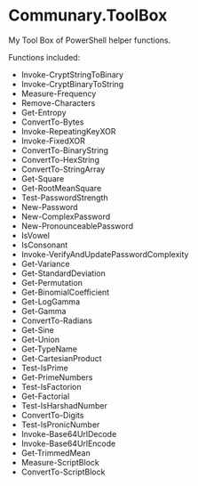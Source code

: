 # Communary.ToolBox

My Tool Box of PowerShell helper functions.

Functions included:
- Invoke-CryptStringToBinary
- Invoke-CryptBinaryToString
- Measure-Frequency
- Remove-Characters
- Get-Entropy
- ConvertTo-Bytes
- Invoke-RepeatingKeyXOR
- Invoke-FixedXOR
- ConvertTo-BinaryString
- ConvertTo-HexString
- ConvertTo-StringArray
- Get-Square
- Get-RootMeanSquare
- Test-PasswordStrength
- New-Password
- New-ComplexPassword
- New-PronounceablePassword
- IsVowel
- IsConsonant
- Invoke-VerifyAndUpdatePasswordComplexity
- Get-Variance
- Get-StandardDeviation
- Get-Permutation
- Get-BinomialCoefficient
- Get-LogGamma
- Get-Gamma
- ConvertTo-Radians
- Get-Sine
- Get-Union
- Get-TypeName
- Get-CartesianProduct
- Test-IsPrime
- Get-PrimeNumbers
- Test-IsFactorion
- Get-Factorial
- Test-IsHarshadNumber
- ConvertTo-Digits
- Test-IsPronicNumber
- Invoke-Base64UrlDecode
- Invoke-Base64UrlEncode
- Get-TrimmedMean
- Measure-ScriptBlock
- ConvertTo-ScriptBlock